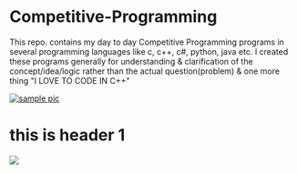 # Competitive-Programming
This repo. contains my day to day Competitive Programming programs in several programming languages like c, c++, c#, python, java etc. I created these programs  generally  for understanding &amp; clarification of the concept/idea/logic rather than the actual question(problem) &amp; one more thing "I LOVE TO CODE IN C++"


<a href = "https://www.w3schools.com/">![sample pic](https://homepages.cae.wisc.edu/~ece533/images/airplane.png)</a>

<h1> this is header 1</h1>

<a href = "https://www.w3schools.com/"><img src = "https://homepages.cae.wisc.edu/~ece533/images/airplane.png"/></a>
